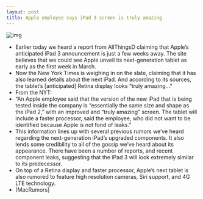 ```yaml
---
layout: post
title: Apple employee says iPad 3 screen is truly amazing
---
```

![img](http://media.idownloadblog.com/wp-content/uploads/2012/02/ipad-display.jpg)
* Earlier today we heard a report from AllThingsD claiming that Apple’s anticipated iPad 3 announcement is just a few weeks away. The site believes that we could see Apple unveil its next-generation tablet as early as the first week in March.
* Now the New York Times is weighing in on the slate, claiming that it has also learned details about the next iPad. And according to its sources, the tablet’s [anticipated] Retina display looks “truly amazing…”
* From the NYT:
* “An Apple employee said that the version of the new iPad that is being tested inside the company is “essentially the same size and shape as the iPad 2,” with an improved and “truly amazing” screen. The tablet will include a faster processor, said the employee, who did not want to be identified because Apple is not fond of leaks.”
* This information lines up with several previous rumors we’ve heard regarding the next-generation iPad’s upgraded components. It also lends some credibility to all of the gossip we’ve heard about its appearance. There have been a number of reports, and recent component leaks, suggesting that the iPad 3 will look extremely similar to its predecessor.
* On top of a Retina display and faster processor, Apple’s next tablet is also rumored to feature high resolution cameras, Siri support, and 4G LTE technology.
* [MacRumors]

